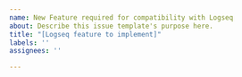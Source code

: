 ```yaml
---
name: New Feature required for compatibility with Logseq
about: Describe this issue template's purpose here.
title: "[Logseq feature to implement]"
labels: ''
assignees: ''

---
```



